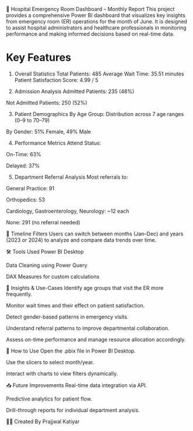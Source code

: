 🏥 Hospital Emergency Room Dashboard – Monthly Report
This project provides a comprehensive Power BI dashboard that visualizes key insights from emergency room (ER) operations for the month of June. It is designed to assist hospital administrators and healthcare professionals in monitoring performance and making informed decisions based on real-time data.

# Key Features
1. Overall Statistics
Total Patients: 485
Average Wait Time: 35.51 minutes
Patient Satisfaction Score: 4.99 / 5

2. Admission Analysis
Admitted Patients: 235 (48%)

Not Admitted Patients: 250 (52%)

3. Patient Demographics
By Age Group: Distribution across 7 age ranges (0–9 to 70–79)

By Gender: 51% Female, 49% Male

4. Performance Metrics
Attend Status:

On-Time: 63%

Delayed: 37%

5. Department Referral Analysis
Most referrals to:

General Practice: 91

Orthopedics: 53

Cardiology, Gastroenterology, Neurology: ~12 each

None: 291 (no referral needed)

📅 Timeline Filters
Users can switch between months (Jan–Dec) and years (2023 or 2024) to analyze and compare data trends over time.

🛠 Tools Used
Power BI Desktop

Data Cleaning using Power Query

DAX Measures for custom calculations

📌 Insights & Use-Cases
Identify age groups that visit the ER more frequently.

Monitor wait times and their effect on patient satisfaction.

Detect gender-based patterns in emergency visits.

Understand referral patterns to improve departmental collaboration.

Assess on-time performance and manage resource allocation accordingly.

🚀 How to Use
Open the .pbix file in Power BI Desktop.

Use the slicers to select month/year.

Interact with charts to view filters dynamically.

📥 Future Improvements
Real-time data integration via API.

Predictive analytics for patient flow.

Drill-through reports for individual department analysis.

🧑‍💼 Created By
Prajjwal Katiyar
